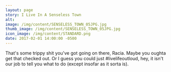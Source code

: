 ```yaml
---
layout: page
story: I Live In A Senseless Town
alt:
image: /img/content/SENSELESS_TOWN_05JPG.jpg
thumb_image: /img/content/SENSELESS_TOWN_05JPG.jpg
icon_image: /img/content/STANDARD.png
date: 2017-02-01 14:00:00 -0500
---
```



That's some trippy shit you've got going on there, Racia. Maybe you oughta get that checked out. Or I guess you could just #livelifeoutloud, hey, it isn't our job to tell you what to do (except insofar as it sorta is).